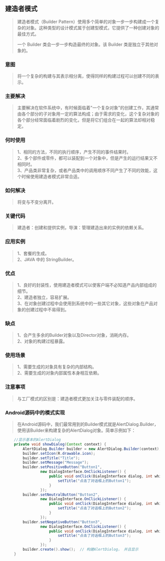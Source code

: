 ## 建造者模式
> 建造者模式（Builder Pattern）使用多个简单的对象一步一步构建成一个复杂的对象。这种类型的设计模式属于创建型模式，它提供了一种创建对象的最佳方式。
>
> 一个 Builder 类会一步一步构造最终的对象。该 Builder 类是独立于其他对象的。

### 意图
> 将一个复杂的构建与其表示相分离，使得同样的构建过程可以创建不同的表示。

### 主要解决
> 主要解决在软件系统中，有时候面临着"一个复杂对象"的创建工作，其通常由各个部分的子对象用一定的算法构成；由于需求的变化，这个复杂对象的各个部分经常面临着剧烈的变化，但是将它们组合在一起的算法却相对稳定。

### 何时使用
> 1、相同的方法，不同的执行顺序，产生不同的事件结果时。<br>
> 2、多个部件或零件，都可以装配到一个对象中，但是产生的运行结果又不相同时。<br>
> 3、产品类非常复杂，或者产品类中的调用顺序不同产生了不同的效能，这个时候使用建造者模式非常合适。

### 如何解决
> 将变与不变分离开。

### 关键代码
> 建造者：创建和提供实例，导演：管理建造出来的实例的依赖关系。

### 应用实例
> 1、套餐的生成。<br>
> 2、JAVA 中的 StringBuilder。

### 优点
> 1、良好的封装性，使用建造者模式可以使客户端不必知道产品内部组成的细节。<br>
> 2、建造者独立，容易扩展。<br>
> 3、在对象创建过程中会使用到系统中的一些其它对象，这些对象在产品对象的创建过程中不易得到。

### 缺点
> 1、会产生多余的Builder对象以及Director对象，消耗内存。<br>
> 2、对象的构建过程暴露。

### 使用场景
> 1、需要生成的对象具有复杂的内部结构。<br>
> 2、需要生成的对象内部属性本身相互依赖。

### 注意事项
> 与工厂模式的区别是：建造者模式更加关注与零件装配的顺序。

### Android源码中的模式实现
> 在Android源码中，我们最常用到的Builder模式就是AlertDialog.Builder， 使用该Builder来构建复杂的AlertDialog对象。简单示例如下：

```java
	//显示基本的AlertDialog  
    private void showDialog(Context context) {  
        AlertDialog.Builder builder = new AlertDialog.Builder(context);  
        builder.setIcon(R.drawable.icon);  
        builder.setTitle("Title");  
        builder.setMessage("Message");  
        builder.setPositiveButton("Button1",  
                new DialogInterface.OnClickListener() {  
                    public void onClick(DialogInterface dialog, int whichButton) {  
                        setTitle("点击了对话框上的Button1");  
                    }  
                });  
        builder.setNeutralButton("Button2",  
                new DialogInterface.OnClickListener() {  
                    public void onClick(DialogInterface dialog, int whichButton) {  
                        setTitle("点击了对话框上的Button2");  
                    }  
                });  
        builder.setNegativeButton("Button3",  
                new DialogInterface.OnClickListener() {  
                    public void onClick(DialogInterface dialog, int whichButton) {  
                        setTitle("点击了对话框上的Button3");  
                    }  
                });  
        builder.create().show();  // 构建AlertDialog， 并且显示
    } 
```
